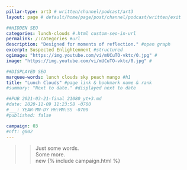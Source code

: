 ```yaml
---
pillar-type: art3 # written/channel/podcast/art3
layout: page # default/home/page/post/channel/podcast/written/exit

##HIDDEN SEO
categories: lunch-clouds #.html custom-seo-in-url
permalink: /:categories #url
description: "Designed for moments of reflection." #open graph
excerpt: Suspected Enlightenment #structured
ogimage: "https://img.youtube.com/vi/mUCuTO-vktc/0.jpg" #
image: "https://img.youtube.com/vi/mUCuTO-vktc/0.jpg" #

##DISPLAYED SEO
marquee-words: lunch clouds sky peach mango #h1
title: "Lunch Clouds" #page link & bookmark name & rank
#summary: "Next to date." #displayed next to date

##PUB 2021-03-21-final_21080_yt+3.md
#date: 2020-11-09 11:23:58 -0700
#___: YEAR-MN-DY HH:MM:SS -0700
#published: false

campaign: 03
#nft: g002
---
```

>>Just some words.  
Some more.  
>new
{% include campaign.html %}